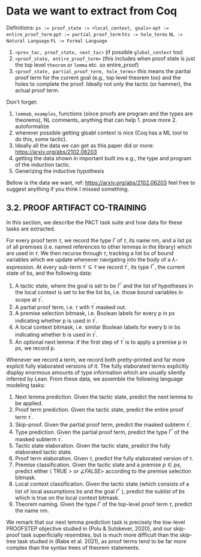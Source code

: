 # Data we want to extract from Coq

Definitions:
`ps := proof_state := <local_context, goals>`
`ept := entire_proof_term`
`ppt := partial_proof_term`
`hts := hole_terms`
`NL := Natural Language`
`FL := Formal Language`

1. `<prev_tac, proof_state, next_tac>` (if possible `global_context` too)
2. `<proof_state, entire_proof_term>` (this includes when proof state is just the top level `theorem` or `lemma` etc. so entire_proof)
3. `<proof_state, partial_proof_term, hole_terms>` this means the parital proof term for the current goal (e.g., top level theorem too) and the holes to complete the proof. Ideally not only the tactic (or hammer), the actual proof term.


Don't forget:
1. `lemma`s, `examples`, functions (since proofs are program and the types are theorems), NL comments, anything that can help 1. prove more 2. autoformalize
2. wherever possible getting gloabl context is nice (Coq has a ML tool to do this, some tactic).
3. Ideally all the data we can get as this paper did or more: https://arxiv.org/abs/2102.06203
4. getting the data shown in important built ins e.g., the type and program of the induction tactic.
5. Generizing the inductive hypothesis

Bellow is the data we want, ref: https://arxiv.org/abs/2102.06203 feel free to suggest anything if you think I missed something.

## 3.2. PROOF ARTIFACT CO-TRAINING

In this section, we describe the PACT task suite and how data for these tasks are extracted.

For every proof term $\tau$, we record the type $\Gamma$ of $\tau$, its name nm, and a list ps of all premises (i.e. named references to other lemmas in the library) which are used in $\tau$. We then recurse through $\tau$, tracking a list bs of bound variables which we update whenever navigating into the body of a $\lambda$-expression. At every sub-term $\tau^{\prime} \subseteq \tau$ we record $\tau^{\prime}$, its type $\Gamma^{\prime}$, the current state of bs, and the following data:

1. A tactic state, where the goal is set to be $\Gamma^{\prime}$ and the list of hypotheses in the local context is set to be the list bs, i.e. those bound variables in scope at $\tau^{\prime}$.
2. A partial proof term, i.e. $\tau$ with $\tau^{\prime}$ masked out.
3. A premise selection bitmask, i.e. Boolean labels for every $\mathrm{p}$ in $\mathrm{ps}$ indicating whether $\mathrm{p}$ is used in $\tau^{\prime}$.
4. A local context bitmask, i.e. similar Boolean labels for every $\mathrm{b}$ in bs indicating whether $\mathrm{b}$ is used in $\tau^{\prime}$.
5. An optional next lemma: if the first step of $\tau^{\prime}$ is to apply a premise $\mathrm{p}$ in $\mathrm{ps}$, we record $\mathrm{p}$.

Whenever we record a term, we record both pretty-printed and far more explicit fully elaborated versions of it. The fully elaborated terms explicitly display enormous amounts of type information which are usually silently inferred by Lean. From these data, we assemble the following language modeling tasks:

1. Next lemma prediction. Given the tactic state, predict the next lemma to be applied.
2. Proof term prediction. Given the tactic state, predict the entire proof term $\tau^{\prime}$.
3. Skip-proof. Given the partial proof term, predict the masked subterm $\tau^{\prime}$.
4. Type prediction. Given the partial proof term, predict the type $\Gamma^{\prime}$ of the masked subterm $\tau^{\prime}$.
5. Tactic state elaboration. Given the tactic state, predict the fully elaborated tactic state.
6. Proof term elaboration. Given $\tau$, predict the fully elaborated version of $\tau$.
7. Premise classification. Given the tactic state and a premise $p \in p s$, predict either $\langle$ TRUE $>$ or $\angle F A L S E>$ according to the premise selection bitmask.
8. Local context classification. Given the tactic state (which consists of a list of local assumptions bs and the goal $\Gamma^{\prime}$ ), predict the sublist of bs which is true on the local context bitmask.
9. Theorem naming. Given the type $\Gamma$ of the top-level proof term $\tau$, predict the name nm.

We remark that our next lemma prediction task is precisely the low-level PROOFSTEP objective studied in (Polu \& Sutskever, 2020), and our skip-proof task superficially resembles, but is much more difficult than the skip-tree task studied in (Rabe et al. 2021), as proof terms tend to be far more complex than the syntax trees of theorem statements.


